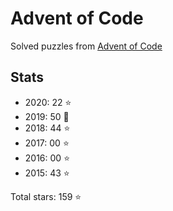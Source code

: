 # Advent of Code

Solved puzzles from [Advent of Code](https://adventofcode.com)

## Stats

- 2020: 22 :star:
- 2019: 50 :star2:
- 2018: 44 :star:
- 2017: 00 :star:
- 2016: 00 :star:
- 2015: 43 :star:

Total stars: 159 :star:
